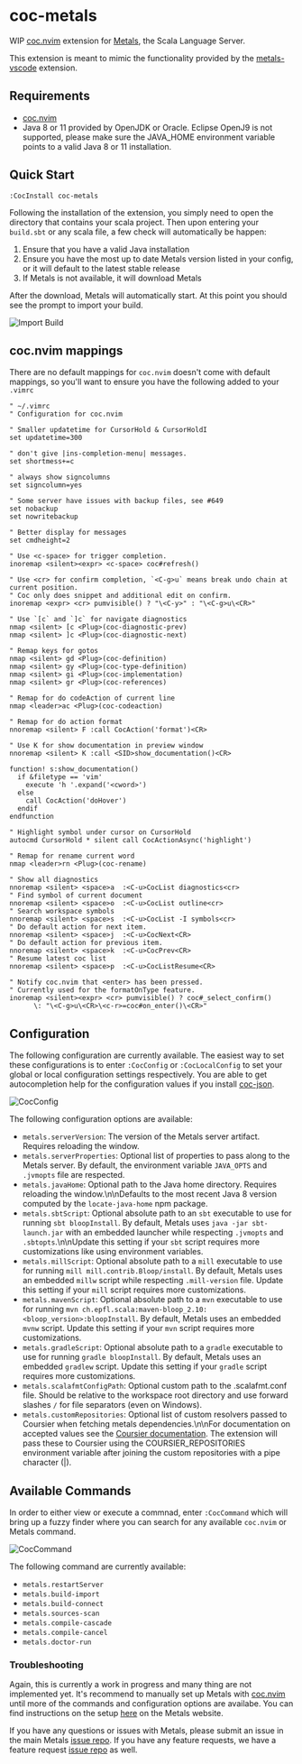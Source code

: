 # coc-metals

WIP [coc.nvim](https://github.com/neoclide/coc.nvim) extension for [Metals](http://scalameta.org/metals/), the Scala Language Server.

This extension is meant to mimic the functionality provided by the [metals-vscode](https://github.com/scalameta/metals-vscode) extension.

## Requirements

- [coc.nvim](https://github.com/neoclide/coc.nvim)
- Java 8 or 11 provided by OpenJDK or Oracle. Eclipse OpenJ9 is not supported, please make sure the JAVA_HOME environment variable points to a valid Java 8 or 11 installation.

## Quick Start

```
:CocInstall coc-metals
```

Following the installation of the extension, you simply need to open the directory that contains your scala project.
Then upon entering your `build.sbt` or any scala file, a few check will automatically be happen:

1. Ensure that you have a valid Java installation
2. Ensure you have the most up to date Metals version listed in your config, or it will default to the latest stable release
3. If Metals is not available, it will download Metals

After the download, Metals will automatically start. At this point you should see the prompt to import your build.

![Import Build](https://i.imgur.com/ygknUAt.png)

## coc.nvim mappings

There are no default mappings for `coc.nvim` doesn't come with default mappings, so you'll want to ensure you have the following added to your `.vimrc`

```vims
" ~/.vimrc
" Configuration for coc.nvim

" Smaller updatetime for CursorHold & CursorHoldI
set updatetime=300

" don't give |ins-completion-menu| messages.
set shortmess+=c

" always show signcolumns
set signcolumn=yes

" Some server have issues with backup files, see #649
set nobackup
set nowritebackup

" Better display for messages
set cmdheight=2

" Use <c-space> for trigger completion.
inoremap <silent><expr> <c-space> coc#refresh()

" Use <cr> for confirm completion, `<C-g>u` means break undo chain at current position.
" Coc only does snippet and additional edit on confirm.
inoremap <expr> <cr> pumvisible() ? "\<C-y>" : "\<C-g>u\<CR>"

" Use `[c` and `]c` for navigate diagnostics
nmap <silent> [c <Plug>(coc-diagnostic-prev)
nmap <silent> ]c <Plug>(coc-diagnostic-next)

" Remap keys for gotos
nmap <silent> gd <Plug>(coc-definition)
nmap <silent> gy <Plug>(coc-type-definition)
nmap <silent> gi <Plug>(coc-implementation)
nmap <silent> gr <Plug>(coc-references)

" Remap for do codeAction of current line
nmap <leader>ac <Plug>(coc-codeaction)

" Remap for do action format
nnoremap <silent> F :call CocAction('format')<CR>

" Use K for show documentation in preview window
nnoremap <silent> K :call <SID>show_documentation()<CR>

function! s:show_documentation()
  if &filetype == 'vim'
    execute 'h '.expand('<cword>')
  else
    call CocAction('doHover')
  endif
endfunction

" Highlight symbol under cursor on CursorHold
autocmd CursorHold * silent call CocActionAsync('highlight')

" Remap for rename current word
nmap <leader>rn <Plug>(coc-rename)

" Show all diagnostics
nnoremap <silent> <space>a  :<C-u>CocList diagnostics<cr>
" Find symbol of current document
nnoremap <silent> <space>o  :<C-u>CocList outline<cr>
" Search workspace symbols
nnoremap <silent> <space>s  :<C-u>CocList -I symbols<cr>
" Do default action for next item.
nnoremap <silent> <space>j  :<C-u>CocNext<CR>
" Do default action for previous item.
nnoremap <silent> <space>k  :<C-u>CocPrev<CR>
" Resume latest coc list
nnoremap <silent> <space>p  :<C-u>CocListResume<CR>

" Notify coc.nvim that <enter> has been pressed.
" Currently used for the formatOnType feature.
inoremap <silent><expr> <cr> pumvisible() ? coc#_select_confirm()
      \: "\<C-g>u\<CR>\<c-r>=coc#on_enter()\<CR>"
```

## Configuration

The following configuration are currently available. The easiest way to set these configurations is to enter `:CocConfig` or `:CocLocalConfig` to set your 
global or local configuration settings respectively. You are able to get autocompletion help for the configuration values if you install [coc-json](https://github.com/neoclide/coc-json).

![CocConfig](https://i.imgur.com/7wt4qJ7.png)

The following configuration options are available:

- `metals.serverVersion`: The version of the Metals server artifact. Requires reloading the window.
- `metals.serverProperties`: Optional list of properties to pass along to the Metals server. By default, the environment variable `JAVA_OPTS` and `.jvmopts` file are respected.
- `metals.javaHome`: Optional path to the Java home directory. Requires reloading the window.\n\nDefaults to the most recent Java 8 version computed by the `locate-java-home` npm package.
- `metals.sbtScript`: Optional absolute path to an `sbt` executable to use for running `sbt bloopInstall`. By default, Metals uses `java -jar sbt-launch.jar` with an embedded launcher while respecting `.jvmopts` and `.sbtopts`.\n\nUpdate this setting if your `sbt` script requires more customizations like using environment variables.
- `metals.millScript`: Optional absolute path to a `mill` executable to use for running `mill mill.contrib.Bloop/install`. By default, Metals uses an embedded `millw` script while respecting `.mill-version` file. Update this setting if your `mill` script requires more customizations.
- `metals.mavenScript`: Optional absolute path to a `mvn` executable to use for running `mvn ch.epfl.scala:maven-bloop_2.10:<bloop_version>:bloopInstall`. By default, Metals uses an embedded `mvnw` script. Update this setting if your `mvn` script requires more customizations.
- `metals.gradleScript`: Optional absolute path to a `gradle` executable to use for running `gradle bloopInstall`. By default, Metals uses an embedded `gradlew` script. Update this setting if your `gradle` script requires more customizations.
- `metals.scalafmtConfigPath`: Optional custom path to the .scalafmt.conf file. Should be relative to the workspace root directory and use forward slashes `/` for file separators (even on Windows).
- `metals.customRepositories`: Optional list of custom resolvers passed to Coursier when fetching metals dependencies.\n\nFor documentation on accepted values see the [Coursier documentation](https://get-coursier.io/docs/other-repositories). The extension will pass these to Coursier using the COURSIER_REPOSITORIES environment variable after joining the custom repositories with a pipe character (|).

## Available Commands

In order to either view or execute a commnad, enter `:CocCommand` which will bring up a fuzzy finder where you can search for any available `coc.nvim` or Metals command.

![CocCommand](https://i.imgur.com/ijrG2jU.png)

The following command are currently available:

- `metals.restartServer`
- `metals.build-import`
- `metals.build-connect`
- `metals.sources-scan`
- `metals.compile-cascade`
- `metals.compile-cancel`
- `metals.doctor-run`


### Troubleshooting

Again, this is currently a work in progress and many thing are not implemented yet. It's recommend to manually set up Metals with [coc.nvim](https://github.com/neoclide/coc.nvim) until more of the commands and configuration options are availabe. You can find instructions on the setup [here](http://scalameta.org/metals/docs/editors/vim.html) on the Metals website.

If you have any questions or issues with Metals, please submit an issue in the main Metals [issue repo](https://github.com/scalameta/metals/issues). If you have any feature requests, we have a feature request [issue repo](https://github.com/scalameta/metals-feature-requests) as well.
